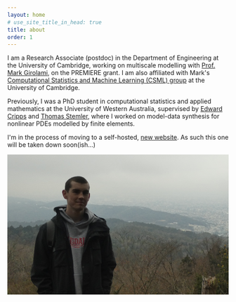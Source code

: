 ```yaml
---
layout: home
# use_site_title_in_head: true
title: about
order: 1
---
```


I am a Research Associate (postdoc) in the Department of Engineering
at the University of Cambridge, working on multiscale modelling with
[Prof. Mark Girolami](https://prof-girolami.uk), on the PREMIERE
grant. I am also affiliated with Mark's [Computational Statistics and
Machine Learning (CSML) group](https://csml-cam.github.io) at the
University of Cambridge.

Previously, I was a PhD student in computational statistics and
applied mathematics at the University of Western Australia, supervised by [Edward
Cripps](https://research-repository.uwa.edu.au/en/persons/edward-cripps) and
[Thomas
Stemler](https://research-repository.uwa.edu.au/en/persons/thomas-stemler),
where I worked on model-data synthesis for nonlinear PDEs modelled by finite
elements.

I'm in the process of moving to a self-hosted, [new website](https://www.connorduffin.com). As such this one will be
taken down soon(ish...)

![me](images/connor.jpg)
